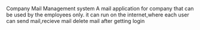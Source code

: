 Company Mail Management system
A mail application for company that can  be used by the employees only.
it can run on the internet,where each user can send mail,recieve mail delete mail after getting login
